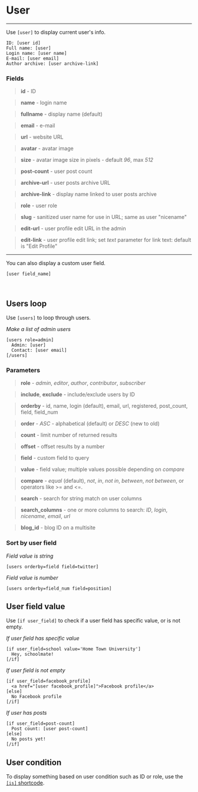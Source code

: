 
# User

---



Use `[user]` to display current user's info.

~~~
ID: [user id]
Full name: [user]
Login name: [user name]
E-mail: [user email]
Author archive: [user archive-link]
~~~



### Fields

> **id** - ID

> **name** - login name

> **fullname** - display name (default)

> **email** - e-mail

> **url** - website URL

> **avatar** - avatar image

> **size** - avatar image size in pixels - default *96*, max *512*

> **post-count** - user post count

> **archive-url** - user posts archive URL

> **archive-link** - display name linked to user posts archive

> **role** - user role

> **slug** - sanitized user name for use in URL; same as user "nicename"

> **edit-url** - user profile edit URL in the admin

> **edit-link** - user profile edit link; set *text* parameter for link text: default is "Edit Profile"

---

You can also display a custom user field.

~~~
[user field_name]
~~~

&nbsp;

## Users loop

Use `[users]` to loop through users.

*Make a list of admin users*

~~~
[users role=admin]
  Admin: [user]
  Contact: [user email]
[/users]
~~~


### Parameters

> **role** - *admin*, *editor*, *author*, *contributor*, *subscriber*

> **include**, **exclude** - include/exclude users by ID

> **orderby** - id, name, login (default), email, url, registered, post_count, field, field_num

> **order** - *ASC* - alphabetical (default) or *DESC* (new to old)

> **count** - limit number of returned results

> **offset** - offset results by a number

> **field** - custom field to query

> **value** - field value; multiple values possible depending on *compare*

> **compare** - *equal* (default), *not*, *in*, *not in*, *between*, *not between*, or operators like >= and <=.

> **search** - search for string match on user columns

> **search_columns** - one or more columns to search: *ID*, *login*, *nicename*, *email*, *url*

> **blog_id** - blog ID on a multisite



### Sort by user field

*Field value is string*

~~~
[users orderby=field field=twitter]
~~~

*Field value is number*

~~~
[users orderby=field_num field=position]
~~~

## User field value



Use `[if user_field]` to check if a user field has specific value, or is not empty.


*If user field has specific value*

~~~
[if user_field=school value='Home Town University']
  Hey, schoolmate!
[/if]
~~~

*If user field is not empty*

~~~
[if user_field=facebook_profile]
  <a href="[user facebook_profile]">Facebook profile</a>
[else]
  No Facebook profile
[/if]
~~~

*If user has posts*

~~~
[if user_field=post-count]
  Post count: [user post-count]
[else]
  No posts yet!
[/if]
~~~

## User condition



To display something based on user condition such as ID or role, use the [`[is]` shortcode](options-general.php?page=ccs_reference&tab=is).

